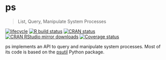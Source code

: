 # ps

> List, Query, Manipulate System Processes

[![lifecycle](https://img.shields.io/badge/lifecycle-maturing-blue.svg)](https://www.tidyverse.org/lifecycle/#maturing)
[![R build status](https://github.com/r-lib/ps/workflows/R-CMD-check/badge.svg)](https://github.com/r-lib/ps/actions)
[![CRAN status](https://www.r-pkg.org/badges/version/ps)](https://cran.r-project.org/package=ps)
[![CRAN RStudio mirror downloads](https://cranlogs.r-pkg.org/badges/ps)](https://www.r-pkg.org/pkg/ps)
[![Coverage status](https://codecov.io/gh/r-lib/ps/branch/master/graph/badge.svg)](https://codecov.io/github/r-lib/ps?branch=master)

ps implements an API to query and manipulate system processes. Most of its
code is based on the [psutil](https://github.com/giampaolo/psutil) Python
package.

